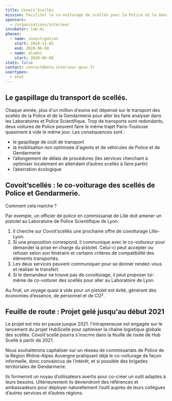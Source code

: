 ```yaml
---
title: Covoit'Scellés
mission: Faciliter le co-voiturage de scellés pour la Police et la Gendarmerie
sponsors:
  - /organisations/interieur
incubator: lab-mi
phases:
  - name: investigation
    start: 2019-11-05
    end: 2020-06-08
  - name: alumni
    start: 2020-06-08
stats: false
contact: contact@beta.interieur.gouv.fr
usertypes:
  - etat
---
```

## Le gaspillage du transport de scellés.

Chaque année, plus d'un million d'euros est dépensé sur le transport des scellés de la Police et de la Gendarmerie pour aller les faire analyser dans les Laboratoires et Police Scientifique. Trop de transports sont redondants, deux voitures de Police peuvent faire le même trajet Paris-Toulouse quasiment à vide le même jour.
Les conséquences sont :
* le gaspillage de coût de transport  
* la mobilisation non optimisée d'agents et de véhicules de Police et de Gendarmerie
* l’allongement de délais de procédures (les services cherchant à optimiser localement en attendant d’autres scellés à faire partir)
* l’aberration écologique

## Covoit’scellés : le co-voiturage des scellés de Police et Gendarmerie.

Comment cela marche ?

Par exemple, un officier de police en commissariat de Lille doit amener un pistolet au Laboratoire de Police Scientifique de Lyon. 

1. Il cherche sur Covoit’scellés une prochaine offre de covoiturage Lille-Lyon. 
2. Si une proposition correspond, il communique avec le co-voitureur pour demander la prise en charge du pistolet. Celui-ci peut accepter ou refuser selon son itinéraire et certains critères de compatibilité des éléments transportés. 
3. Les deux services peuvent communiquer pour se donner rendez-vous et réaliser le transfert. 
4. Si le demandeur ne trouve pas de covoiturage, il peut proposer lui-même de co-voiturer des scellés pour aller au Laboratoire de Lyon.

Au final, un voyage quasi à vide pour un pistolet est évité, générant des économies d’essence, de personnel et de CO².


## Feuille de route : Projet gelé jusqu'au début 2021

Le projet est mis en pause jusque 2021. l'intrapreneuse est engagée sur le lancement du projet HubScellé pour optimiser la chaîne logistique globale des scellés. Covoit'scellé pourra s'inscrire dans la feuille de route de Hub Scellé à partir de 2021.

Nous souhaiterons capitaliser sur un réseau  de commissariats de Police de la Région Rhône-Alpes Auvergne pratiquant déjà le co-voiturage de façon informelle, donc convaincus de l’intérêt, et si possible  des brigades territoriales de Gendarmerie.  

Ils formeront un noyau d’utilisateurs avertis pour co-créer un outil adaptés à leurs besoins. Ultérieurement ils deviendront des références et ambassadeurs pour déployer naturellement l’outil auprès de leurs collègues d’autres services et d’autres régions.

